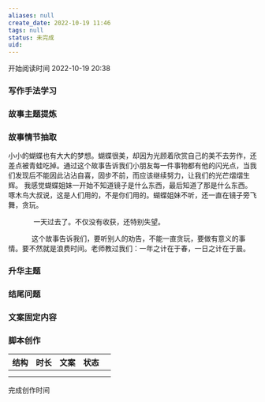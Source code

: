 ```yaml
---
aliases: null
create_date: 2022-10-19 11:46 
tags: null
status: 未完成  
uid: 
---
```



开始阅读时间 2022-10-19  20:38

### 写作手法学习


### 故事主题提炼


### 故事情节抽取
小小的蝴蝶也有大大的梦想。蝴蝶很美，却因为光顾着欣赏自己的美不去劳作，还差点被青蛙吃掉。通过这个故事告诉我们小朋友每一件事物都有他的闪光点，当我们发现后不能因此沾沾自喜，固步不前，而应该继续努力，让我们的光芒熠熠生辉。
我感觉蝴蝶姐妹一开始不知道镜子是什么东西，最后知道了那是什么东西。啄木鸟大叔说，这是人们用的，不是你们用的。蝴蝶姐妹不听，还一直在镜子旁飞舞，贪玩。

             一天过去了。不仅没有收获，还特别失望。

            这个故事告诉我们，要听别人的劝告，不能一直贪玩，要做有意义的事情。要不然就是浪费时间。老师教过我们：一年之计在于春，一日之计在于晨。

### 升华主题

### 结尾问题

### 文案固定内容


### 脚本创作

| 结构 | 时长 | 文案 | 状态 |     |
| ---- | ---- | ---- | ---- | --- |
|      |      |      |      |     |
|      |      |      |      |     |

完成创作时间  